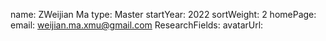 name: ZWeijian Ma
type: Master
startYear: 2022
sortWeight: 2
homePage: 
email: weijian.ma.xmu@gmail.com
ResearchFields: 
avatarUrl: 